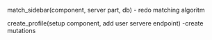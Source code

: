 match_sidebar(component, server part, db)
    -   redo matching algoritm

create_profile(setup component, add user servere endpoint)
 -create mutations 